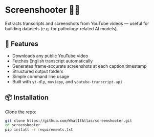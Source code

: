 # Screenshooter 🎥📸

Extracts transcripts and screenshots from YouTube videos — useful for building datasets (e.g. for pathology-related AI models).

## 🔧 Features

- Downloads any public YouTube video
- Fetches English transcript automatically
- Generates frame-accurate screenshots at each caption timestamp
- Structured output folders
- Simple command line usage
- Built with `yt-dlp`, `moviepy`, and `youtube-transcript-api`

## 📦 Installation

Clone the repo:

```bash
git clone https://github.com/WhatIfAtlas/screenshooter.git
cd screenshooter
pip install -r requirements.txt
